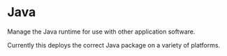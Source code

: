 # Java #

Manage the Java runtime for use with other application software.

Currently this deploys the correct Java package on a variety of platforms.
